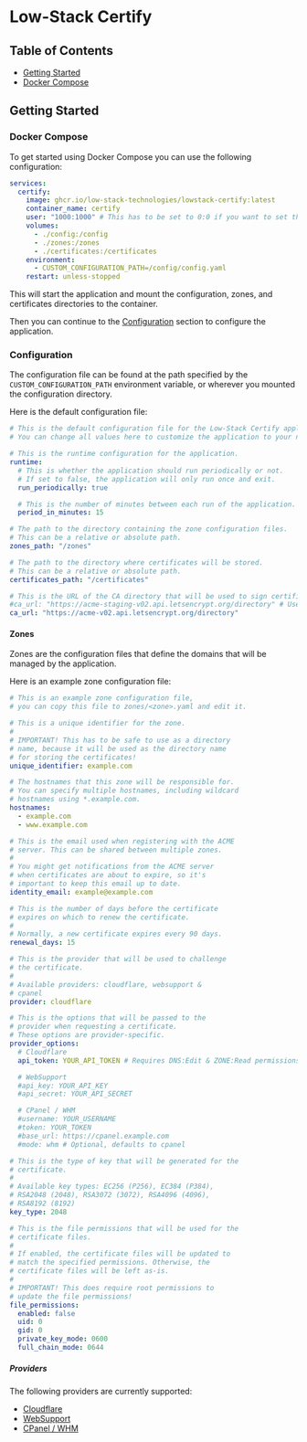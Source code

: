 # Low-Stack Certify

## Table of Contents

- [Getting Started](#getting-started)
 - [Docker Compose](#docker-compose)

## Getting Started

### Docker Compose

To get started using Docker Compose you can use the following configuration:

```yaml
services:
  certify:
    image: ghcr.io/low-stack-technologies/lowstack-certify:latest
    container_name: certify
    user: "1000:1000" # This has to be set to 0:0 if you want to set the file permissions
    volumes:
      - ./config:/config
      - ./zones:/zones
      - ./certificates:/certificates
    environment:
      - CUSTOM_CONFIGURATION_PATH=/config/config.yaml
    restart: unless-stopped
```

This will start the application and mount the configuration, zones, and certificates directories to the container.

Then you can continue to the [Configuration](#configuration) section to configure the application.

### Configuration

The configuration file can be found at the path specified by the `CUSTOM_CONFIGURATION_PATH` environment variable,
or wherever you mounted the configuration directory.

Here is the default configuration file:

```yaml
# This is the default configuration file for the Low-Stack Certify application.
# You can change all values here to customize the application to your needs.

# This is the runtime configuration for the application.
runtime:
  # This is whether the application should run periodically or not.
  # If set to false, the application will only run once and exit.
  run_periodically: true

  # This is the number of minutes between each run of the application.
  period_in_minutes: 15

# The path to the directory containing the zone configuration files.
# This can be a relative or absolute path.
zones_path: "/zones"

# The path to the directory where certificates will be stored.
# This can be a relative or absolute path.
certificates_path: "/certificates"

# This is the URL of the CA directory that will be used to sign certificates.
#ca_url: "https://acme-staging-v02.api.letsencrypt.org/directory" # Use this for testing
ca_url: "https://acme-v02.api.letsencrypt.org/directory"
```

#### Zones

Zones are the configuration files that define the domains that will be managed by the application.

Here is an example zone configuration file:

```yaml
# This is an example zone configuration file,
# you can copy this file to zones/<zone>.yaml and edit it.

# This is a unique identifier for the zone.
#
# IMPORTANT! This has to be safe to use as a directory
# name, because it will be used as the directory name
# for storing the certificates!
unique_identifier: example.com

# The hostnames that this zone will be responsible for.
# You can specify multiple hostnames, including wildcard
# hostnames using *.example.com.
hostnames:
  - example.com
  - www.example.com

# This is the email used when registering with the ACME
# server. This can be shared between multiple zones.
#
# You might get notifications from the ACME server
# when certificates are about to expire, so it's
# important to keep this email up to date.
identity_email: example@example.com

# This is the number of days before the certificate
# expires on which to renew the certificate.
#
# Normally, a new certificate expires every 90 days.
renewal_days: 15

# This is the provider that will be used to challenge
# the certificate.
#
# Available providers: cloudflare, websupport &
# cpanel
provider: cloudflare

# This is the options that will be passed to the
# provider when requesting a certificate.
# These options are provider-specific.
provider_options:
  # Cloudflare
  api_token: YOUR_API_TOKEN # Requires DNS:Edit & ZONE:Read permissions

  # WebSupport
  #api_key: YOUR_API_KEY
  #api_secret: YOUR_API_SECRET

  # CPanel / WHM
  #username: YOUR_USERNAME
  #token: YOUR_TOKEN
  #base_url: https://cpanel.example.com
  #mode: whm # Optional, defaults to cpanel

# This is the type of key that will be generated for the
# certificate.
#
# Available key types: EC256 (P256), EC384 (P384),
# RSA2048 (2048), RSA3072 (3072), RSA4096 (4096),
# RSA8192 (8192)
key_type: 2048

# This is the file permissions that will be used for the
# certificate files.
#
# If enabled, the certificate files will be updated to
# match the specified permissions. Otherwise, the
# certificate files will be left as-is.
#
# IMPORTANT! This does require root permissions to
# update the file permissions!
file_permissions:
  enabled: false
  uid: 0
  gid: 0
  private_key_mode: 0600
  full_chain_mode: 0644
```

##### Providers

The following providers are currently supported:

- [Cloudflare](providers/Cloudflare.md)
- [WebSupport](providers/WebSupport.md)
- [CPanel / WHM](providers/CPanel.md)
